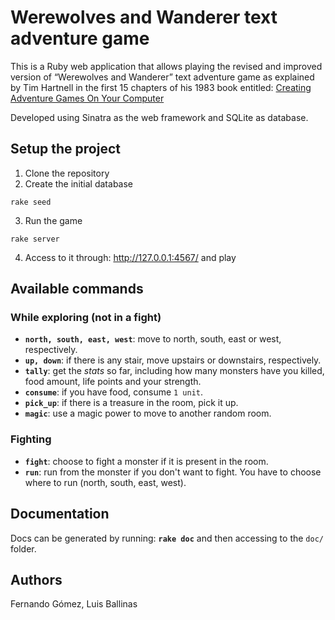 # Werewolves and Wanderer text adventure game
This is a Ruby web application that allows playing the
revised and improved version of “Werewolves and Wanderer”
text adventure game as explained by Tim Hartnell in the
first 15 chapters of his 1983 book entitled:
[Creating Adventure Games On Your Computer](https://www.atariarchives.org/adventure/)

Developed using Sinatra as the web framework and
SQLite as database.

## Setup the project

1. Clone the repository
2. Create the initial database
```
rake seed
```
3. Run the game
```
rake server
```
4. Access to it through: http://127.0.0.1:4567/ and play

## Available commands
### While exploring (not in a fight)
- **`north, south, east, west`**: move to north, south, east or west, respectively.
- **`up, down`**: if there is any stair, move upstairs or downstairs, respectively.
- **`tally`**: get the *stats* so far, including how many monsters have you killed, food amount, life points and your strength.
- **`consume`**: if you have food, consume `1 unit`.
- **`pick_up`**: if there is a treasure in the room, pick it up.
- **`magic`**: use a magic power to move to another random room.

### Fighting
- **`fight`**: choose to fight a monster if it is present in the room.
- **`run`**: run from the monster if you don't want to fight. You have to choose where to run (north, south, east, west).


## Documentation
Docs can be generated by running: **`rake doc`** and then
accessing to the `doc/` folder.

## Authors
Fernando Gómez, Luis Ballinas
